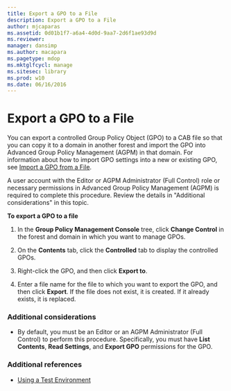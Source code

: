 ```yaml
---
title: Export a GPO to a File
description: Export a GPO to a File
author: mjcaparas
ms.assetid: 0d01b1f7-a6a4-4d0d-9aa7-2d6f1ae93d9d
ms.reviewer: 
manager: dansimp
ms.author: macapara
ms.pagetype: mdop
ms.mktglfcycl: manage
ms.sitesec: library
ms.prod: w10
ms.date: 06/16/2016
---
```



# Export a GPO to a File


You can export a controlled Group Policy Object (GPO) to a CAB file so that you can copy it to a domain in another forest and import the GPO into Advanced Group Policy Management (AGPM) in that domain. For information about how to import GPO settings into a new or existing GPO, see [Import a GPO from a File](import-a-gpo-from-a-file-ed.md).

A user account with the Editor or AGPM Administrator (Full Control) role or necessary permissions in Advanced Group Policy Management (AGPM) is required to complete this procedure. Review the details in "Additional considerations" in this topic.

**To export a GPO to a file**

1.  In the **Group Policy Management Console** tree, click **Change Control** in the forest and domain in which you want to manage GPOs.

2.  On the **Contents** tab, click the **Controlled** tab to display the controlled GPOs.

3.  Right-click the GPO, and then click **Export to**.

4.  Enter a file name for the file to which you want to export the GPO, and then click **Export**. If the file does not exist, it is created. If it already exists, it is replaced.

### Additional considerations

-   By default, you must be an Editor or an AGPM Administrator (Full Control) to perform this procedure. Specifically, you must have **List Contents**, **Read Settings**, and **Export GPO** permissions for the GPO.

### Additional references

-   [Using a Test Environment](using-a-test-environment.md)

 

 






